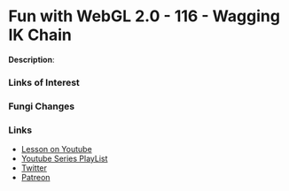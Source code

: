 # Fun with WebGL 2.0 - 116 - Wagging IK Chain
**Description**:


### Links of Interest



### Fungi Changes


### Links
* [Lesson on Youtube]()
* [Youtube Series PlayList](https://www.youtube.com/playlist?list=PLMinhigDWz6emRKVkVIEAaePW7vtIkaIF)
* [Twitter](https://twitter.com/SketchpunkLabs)
* [Patreon](https://www.patreon.com/sketchpunk)